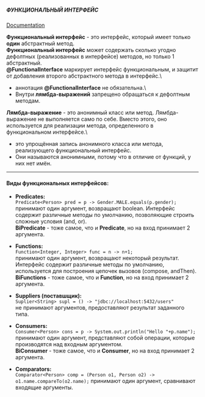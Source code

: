 ##### ФУНКЦИОНАЛЬНЫЙ ИНТЕРФЕЙС
[Documentation](https://docs.oracle.com/javase/8/docs/api/java/util/function/package-summary.html)

**Функциональный интерфейс** - это интерфейс, который имеет только **один** абстрактный метод.\
**Функциональный интерфейс** может содержать сколько угодно дефолтных (реализованных в интерфейсе) методов, но только 1 абстрактный.\
**@FunctionalInterface** маркирует интерфейс функциональным, и защитит от добавления второго абстрактного метода в интерфейс.\
- аннотация **@FunctionalInterface** не обязательна.\
- Внутри **лямбда-выражений** запрещено обращаться к дефолтным методам.

**Лямбда-выражение** - это анонимный класс или метод. Лямбда-выражение не выполняется само по себе. Вместо этого, оно используется для реализации метода, определенного в функциональном интерфейсе.\
- это упрощённая запись анонимного класса или метода, реализующего функциональный интерфейс.
- Они называются анонимными, потому что в отличие от функций, у них нет имён.

---
#### Виды функциональных интерфейсов:
- **Predicates:**\
  ``Predicate<Person> pred = p -> Gender.MALE.equals(p.gender);``\
  принимают один аргумент, возвращают boolean. Интерфейс содержит различные методы по умолчанию, позволяющие строить сложные условия (and, or).\
  **BiPredicate** - тоже самое, что и **Predicate**, но на вход принимает 2 аргумента.


- **Functions:**\
  ``Function<Integer, Integer> func = n -> n+1;``\
  принимают один аргумент, возвращают некоторый результат. Интерфейс содержит различные методы по умолчанию, используется для построения цепочек вызовов (compose, andThen).\
  **BiFunctions** - тоже самое, что и **Function**, но на вход принимает 2 аргумента.


- **Suppliers (поставшщик):**\
  ``Suplier<String> supl = () -> "jdbc://localhost:5432/users"``\
  не принимают аргументов, предоставляют результат заданного типа.


- **Consumers:**\
  ``Consumer<Person> cons = p -> System.out.println("Hello "+p.name");``\
  принимают один аргумент, представляют собой операции, которые производятся над входным аргументом.\
  **BiConsumer** - тоже самое, что и **Consumer**, но на вход принимает 2 аргумента.


- **Comparators:**\
  ``Comparator<Person> comp = (Person o1, Person o2) -> o1.name.compareTo(o2.name);``
  принимают один аргумент, сравнивают входящие аргументы.
